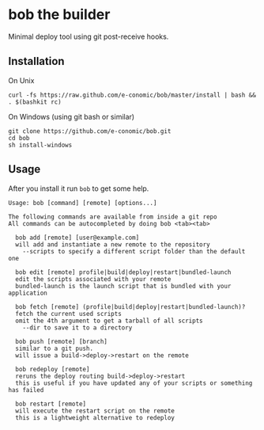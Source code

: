 # bob the builder

Minimal deploy tool using git post-receive hooks.

## Installation

On Unix

```
curl -fs https://raw.github.com/e-conomic/bob/master/install | bash && . $(bashkit rc)
```

On Windows (using git bash or similar)

```
git clone https://github.com/e-conomic/bob.git
cd bob
sh install-windows
```

## Usage

After you install it run `bob` to get some help.

```
Usage: bob [command] [remote] [options...]

The following commands are available from inside a git repo
All commands can be autocompleted by doing bob <tab><tab>

  bob add [remote] [user@example.com]
  will add and instantiate a new remote to the repository
    --scripts to specify a different script folder than the default one

  bob edit [remote] profile|build|deploy|restart|bundled-launch
  edit the scripts associated with your remote
  bundled-launch is the launch script that is bundled with your application

  bob fetch [remote] (profile|build|deploy|restart|bundled-launch)?
  fetch the current used scripts
  omit the 4th argument to get a tarball of all scripts
    --dir to save it to a directory

  bob push [remote] [branch]
  similar to a git push.
  will issue a build->deploy->restart on the remote

  bob redeploy [remote]
  reruns the deploy routing build->deploy->restart
  this is useful if you have updated any of your scripts or something has failed

  bob restart [remote]
  will execute the restart script on the remote
  this is a lightweight alternative to redeploy
```
